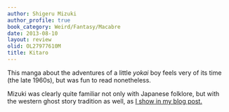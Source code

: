```yaml
---
author: Shigeru Mizuki
author_profile: true
book_category: Weird/Fantasy/Macabre
date: 2013-08-10
layout: review
olid: OL27977610M
title: Kitaro
---
```


This manga about the adventures of a little *yokai* boy feels very of its time (the late 1960s), but was fun to read nonetheless.

Mizuki was clearly quite familiar not only with Japanese folklore, but with the western ghost story tradition as well, as [I show in my blog post.](https://multoghost.wordpress.com/2013/08/10/kitaro-and-the-beast-with-five-fingers/)